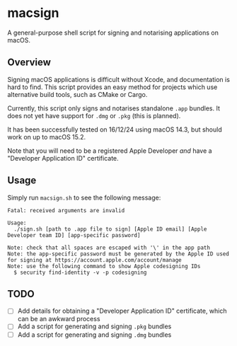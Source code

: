 # macsign

A general-purpose shell script for signing and notarising applications on macOS.

## Overview

Signing macOS applications is difficult without Xcode, and documentation is
hard to find. This script provides an easy method for projects which use
alternative build tools, such as CMake or Cargo.

Currently, this script only signs and notarises standalone `.app` bundles. It
does not yet have support for `.dmg` or `.pkg` (this is planned).

It has been successfully tested on 16/12/24 using macOS 14.3, but should work
on up to macOS 15.2.

Note that you will need to be a registered Apple Developer *and* have a
"Developer Application ID" certificate.

## Usage

Simply run `macsign.sh` to see the following message:

```
Fatal: received arguments are invalid

Usage:
  ./sign.sh [path to .app file to sign] [Apple ID email] [Apple Developer team ID] [app-specific password]

Note: check that all spaces are escaped with '\' in the app path
Note: the app-specific password must be generated by the Apple ID used for signing at https://account.apple.com/account/manage
Note: use the following command to show Apple codesigning IDs
  $ security find-identity -v -p codesigning
```

## TODO

- [ ] Add details for obtaining a "Developer Application ID" certificate, which
  can be an awkward process
- [ ] Add a script for generating and signing `.pkg` bundles
- [ ] Add a script for generating and signing `.dmg` bundles
